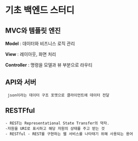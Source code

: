 # 기초 백엔드 스터디

## MVC와 템플릿 엔진
   __Model__ : 데이터와 비즈니스 로직 관리
   
   __View__ : 레이아웃, 화면 처리
   
   __Controller__ : 명령을 모델과 뷰 부분으로 라우티

## API와 서버
     json이라는 데이터 구조 포맷으로 클라이언트에 데이터 전달

## RESTFful
    - REST는 Representational State Transfer의 약자.
    -자원을 URI로 표시하고 해당 자원의 상태를 주고 받는 것
    - RESTful - REST를 구현하는 웹 서비스를 나타태기 위해 사용되는 용어
